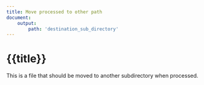 ```yaml
---
title: Move processed to other path
document:
    output:
        path: 'destination_sub_directory'
---
```


# {{title}}

This is a file that should be moved to another subdirectory when processed.
